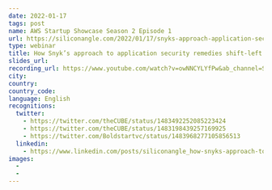```yaml
---
date: 2022-01-17
tags: post
name: AWS Startup Showcase Season 2 Episode 1
url: https://siliconangle.com/2022/01/17/snyks-approach-application-security-remedies-shift-left-shortcomings-awsshowcases2e1/
type: webinar
title: How Snyk’s approach to application security remedies shift-left shortcomings
slides_url:
recording_url: https://www.youtube.com/watch?v=owNNCYLYfPw&ab_channel=SiliconANGLEtheCUBE
city: 
country: 
country_code: 
language: English
recognitions:
  twitter:
    - https://twitter.com/theCUBE/status/1483492252085223424
    - https://twitter.com/theCUBE/status/1483198439257169925
    - https://twitter.com/Boldstartvc/status/1483968277105856513
  linkedin:
    - https://www.linkedin.com/posts/siliconangle_how-snyks-approach-to-application-security-activity-6889258978895892480-VtIr
images:
  - 
  - 
---
```

